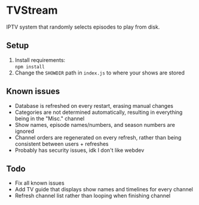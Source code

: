 # TVStream
IPTV system that randomly selects episodes to play from disk.

## Setup
1. Install requirements:  
    `npm install`
2. Change the `SHOWDIR` path in `index.js` to where your shows are stored

## Known issues
- Database is refreshed on every restart, erasing manual changes
- Categories are not determined automatically, resulting in everything being in the "Misc." channel
- Show names, episode names/numbers, and season numbers are ignored
- Channel orders are regenerated on every refresh, rather than being consistent between users + refreshes
- Probably has security issues, idk I don't like webdev

## Todo
- Fix all known issues
- Add TV guide that displays show names and timelines for every channel
- Refresh channel list rather than looping when finishing channel